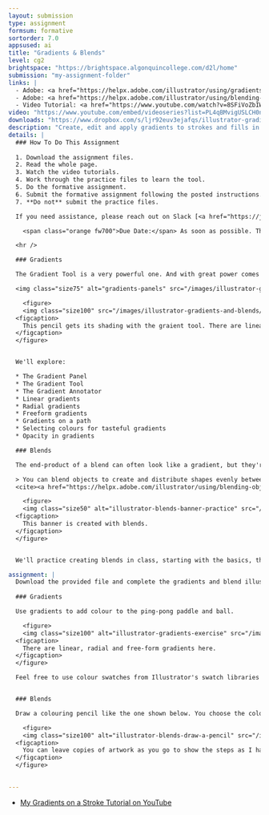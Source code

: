 ```yaml
---
layout: submission
type: assignment
formsum: formative
sortorder: 7.0
appsused: ai
title: "Gradients & Blends"
level: cg2
brightspace: "https://brightspace.algonquincollege.com/d2l/home"
submission: "my-assignment-folder"
links: |
  - Adobe: <a href="https://helpx.adobe.com/illustrator/using/gradients.html" target="_blank" title="Apply & Edit Gradients">Apply & Edit Gradients</a>
  - Adobe: <a href="https://helpx.adobe.com/illustrator/using/blending-objects.html" target="_blank" title="Blend Objects">Blend Objects</a>
  - Video Tutorial: <a href="https://www.youtube.com/watch?v=8SFiVoZbIW8" target="_blank" title="Gradients on a Stroke">Gradients on a Stroke</a>
video: "https://www.youtube.com/embed/videoseries?list=PL4qBMvigUSLCH0nGq1ZceFuwNCRRUxB3E"
downloads: "https://www.dropbox.com/s/ljr92euv3ejafqs/illustrator-gradients-and-blends.zip?dl=1"
description: "Create, edit and apply gradients to strokes and fills in Adobe Illustrator."
details: |
  ### How To Do This Assignment
  
  1. Download the assignment files.
  2. Read the whole page.
  3. Watch the video tutorials.
  4. Work through the practice files to learn the tool.
  5. Do the formative assignment.
  6. Submit the formative assignment following the posted instructions.
  7. **Do not** submit the practice files.

  If you need assistance, please reach out on Slack [<a href="https://join.slack.com/t/2022graphicde-wu69873/shared_invite/zt-crlvp4tc-olmVUudBP3iCKBOEleiYSA" title="Link to Slack Workspace" target="_blank">Link to Slack workspace</a>]. Everyone must be on Slack!

    <span class="orange fw700">Due Date:</span> As soon as possible. The actual date is April 10, 2020

  <hr />

  ### Gradients

  The Gradient Tool is a very powerful one. And with great power comes great responsibility. We'll learn to wield it like a true Jedi Master. The danger here is to create muddy colour transitions between our gradient stops. We'll build a drawing of a pencil using gradients in class. Once you're done, you'll possess secrets of the Gradient Tool.

  <img class="size75" alt="gradients-panels" src="/images/illustrator-gradients-and-blends/gradients-panel.jpg">

    <figure>
    <img class="size100" src="/images/illustrator-gradients-and-blends/gradients-pencil.jpg" alt="gradients-pencil">
  <figcaption>
    This pencil gets its shading with the graient tool. There are linear and freeform gradients.
  </figcaption>
  </figure>


  We'll explore:

  * The Gradient Panel
  * The Gradient Tool
  * The Gradient Annotator
  * Linear gradients
  * Radial gradients
  * Freeform gradients
  * Gradients on a path
  * Selecting colours for tasteful gradients
  * Opacity in gradients

  ### Blends

  The end-product of a blend can often look like a gradient, but they're much more versatile.

  > You can blend objects to create and distribute shapes evenly between two objects. You can also blend between two open paths to create a smooth transition between objects, or you can combine blends of colors and objects to create color transitions in the shape of a particular object.
  <cite><a href="https://helpx.adobe.com/illustrator/using/blending-objects.html" target="_blank" title="Adobe: Blends">Adobe</a></cite>

    <figure>
    <img class="size50" alt="illustrator-blends-banner-practice" src="/images/illustrator-gradients-and-blends/illustrator-blends-banner-practice.jpg">
  <figcaption>
    This banner is created with blends.
  </figcaption>
  </figure>


  We'll practice creating blends in class, starting with the basics, then move on to more advanced techniques. We'll draw a banner like this one, which contains a number of blends. Some are masked. Some are not. They're all stacked to create this wonderful graphic.

assignment: |
  Download the provided file and complete the gradients and blend illustrations as directed below.
  
  ### Gradients

  Use gradients to add colour to the ping-pong paddle and ball.

    <figure>
    <img class="size100" alt="illustrator-gradients-exercise" src="/images/illustrator-gradients-and-blends/illustrator-gradients-exercise.jpg">
  <figcaption>
    There are linear, radial and free-form gradients here.
  </figcaption>
  </figure>

  Feel free to use colour swatches from Illustrator's swatch libraries to get the wood colours. Add them to your Swatches panel


  ### Blends

  Draw a colouring pencil like the one shown below. You choose the colour of the pencil. These are the steps.

    <figure>
    <img class="size100" alt="illustrator-blends-draw-a-pencil" src="/images/illustrator-gradients-and-blends/illustrator-blends-draw-a-pencil.jpg">
  <figcaption>
    You can leave copies of artwork as you go to show the steps as I have done above.
  </figcaption>
  </figure>

  
---
```

  * [My Gradients on a Stroke Tutorial on YouTube](https://www.youtube.com/watch?v=8SFiVoZbIW8)
